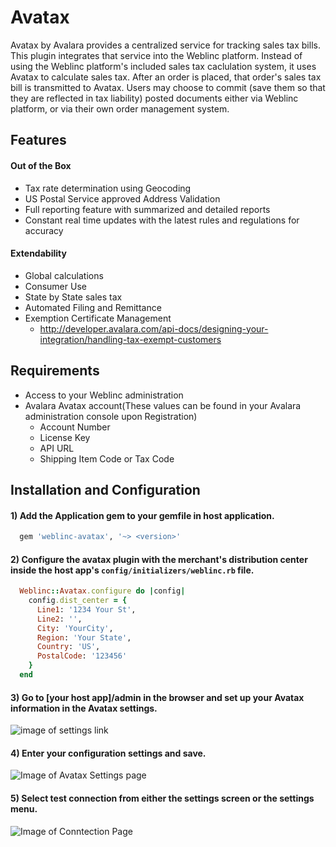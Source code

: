 # Avatax

Avatax by Avalara provides a centralized service for tracking sales tax bills.
This plugin integrates that service into the Weblinc platform. Instead of using
the Weblinc platform's included sales tax caclulation system, it uses Avatax to
calculate sales tax. After an order is placed, that order's sales tax bill is
transmitted to Avatax. Users may choose to commit (save them so that they are
reflected in tax liability) posted documents either via Weblinc platform, or
via their own order management system.

## Features
#### Out of the Box
   * Tax rate determination using Geocoding
   * US Postal Service approved Address Validation
   * Full reporting feature with summarized and detailed reports
   * Constant real time updates with the latest rules and regulations for accuracy

#### Extendability
   * Global calculations
   * Consumer Use
   * State by State sales tax
   * Automated Filing and Remittance
   * Exemption Certificate Management
      - http://developer.avalara.com/api-docs/designing-your-integration/handling-tax-exempt-customers

## Requirements
  * Access to your Weblinc administration
  * Avalara Avatax account(These values can be found in your Avalara administration console upon Registration)
    * Account Number
    * License Key
    * API URL
    * Shipping Item Code or Tax Code

## Installation and Configuration

#### 1) Add the Application gem to your gemfile in host application.
```ruby
  gem 'weblinc-avatax', '~> <version>'
```

#### 2) Configure the avatax plugin with the merchant's distribution center inside the host app's `config/initializers/weblinc.rb` file.
```ruby
  Weblinc::Avatax.configure do |config|
    config.dist_center = {
      Line1: '1234 Your St',
      Line2: '',
      City: 'YourCity',
      Region: 'Your State',
      Country: 'US',
      PostalCode: '123456'
    }
  end
```
#### 3) Go to [your host app]/admin in the browser and set up your Avatax information in the Avatax settings.
![image of settings link](https://www.evernote.com/l/AaQPfWK2CHlDPbF5mK5bPSJdy0NakiJmZ0YB/image.png)

#### 4) Enter your configuration settings and save.
![Image of Avatax Settings page](https://www.evernote.com/l/AaTbJD0hcnRJsojw6UO1J4ubJEm-d2ciJA4B/image.png)

#### 5) Select test connection from either the settings screen or the settings menu.
![Image of Conntection Page](https://www.evernote.com/l/AaRrPIQFMR9AA7yNTFx4KOMtCx1ZkVT5IJ8B/image.png)
